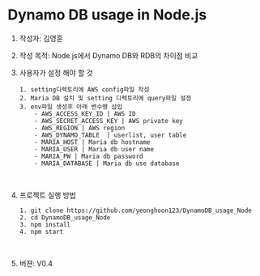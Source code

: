 # Dynamo DB usage in Node.js

1.  작성자: 김영훈
    <br>
2.  작성 목적: Node.js에서 Dynamo DB와 RDB의 차이점 비교
    <br>

3.  사용자가 설정 해야 할 것

        1. setting디렉토리에 AWS config파일 작성
        2. Maria DB 설치 및 setting 디렉토리에 query파일 설정
        3. env파일 생성후 아래 변수명 삽입
            - AWS_ACCESS_KEY_ID | AWS ID
            - AWS_SECRET_ACCESS_KEY | AWS private key
            - AWS_REGION | AWS region
            - AWS_DYNAMO_TABLE  | userlist, user table
            - MARIA_HOST | Maria db hostname
            - MARIA_USER | Maria db user name
            - MARIA_PW | Maria db password
            - MARIA_DATABASE | Maria db use database

    <br>

4.  프로젝트 실행 방법

        1. git clone https://github.com/yeonghoon123/DynamoDB_usage_Node
        2. cd DynamoDB_usage_Node
        3. npm install
        4. npm start

    <br>

5.  버젼: V0.4
